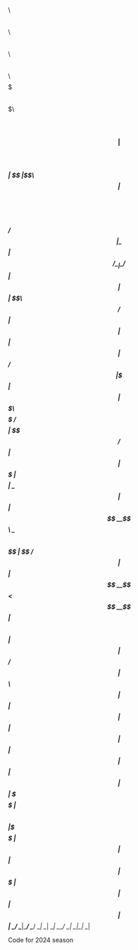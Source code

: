  $$$$$$\    $$\   $$$$$$\   $$$$$$\        $$\   $$\ $$\     $$\ $$$$$$$\  $$$$$$$\   $$$$$$\  
$$  __$$\ $$$$ | $$  __$$\ $$ ___$$\       $$ |  $$ |\$$\   $$  |$$  __$$\ $$  __$$\ $$  __$$\ 
$$ /  $$ |\_$$ | $$ /  \__|\_/   $$ |      $$ |  $$ | \$$\ $$  / $$ |  $$ |$$ |  $$ |$$ /  $$ |
\$$$$$$$ |  $$ | $$$$$$$\    $$$$$ /       $$$$$$$$ |  \$$$$  /  $$ |  $$ |$$$$$$$  |$$$$$$$$ |
 \____$$ |  $$ | $$  __$$\   \___$$\       $$  __$$ |   \$$  /   $$ |  $$ |$$  __$$< $$  __$$ |
$$\   $$ |  $$ | $$ /  $$ |$$\   $$ |      $$ |  $$ |    $$ |    $$ |  $$ |$$ |  $$ |$$ |  $$ |
\$$$$$$  |$$$$$$\ $$$$$$  |\$$$$$$  |      $$ |  $$ |    $$ |    $$$$$$$  |$$ |  $$ |$$ |  $$ |
 \______/ \______|\______/  \______/       \__|  \__|    \__|    \_______/ \__|  \__|\__|  \__|

 Code for 2024 season
